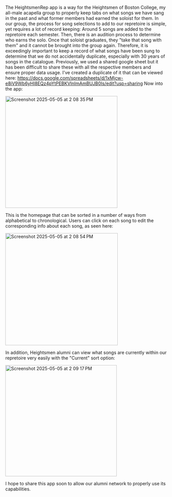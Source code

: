 The HeightsmenRep app is a way for the Heightsmen of Boston College, my all-male acapella group to properly keep tabs on what songs we have sang in the past and what former members had earned the soloist for them.
In our group, the process for song selections to add to our repretoire is simple, yet requires a lot of record keeping: Around 5 songs are added to the repretoire each semester. 
Then, there is an audition process to determine who earns the solo. Once that soloist graduates, they "take that song with them" and it cannot be brought into the group again.
Therefore, it is exceedingly important to keep a record of what songs have been sung to determine that we do not accidentally duplicate, especially with 30 years of songs in the catalogue.
Previously, we used a shared google sheet but it has been difficult to share these with all the respective members and ensure proper data usage. I've created a duplicate of it that can be viewed here: https://docs.google.com/spreadsheets/d/1xMjcw-e8iV9Wb6yHI8EQz4pYtPEBKVInImAmBUJB0Is/edit?usp=sharing
Now into the app:

<img width="350" alt="Screenshot 2025-05-05 at 2 08 35 PM" src="https://github.com/user-attachments/assets/6d07a6c2-9c0d-4892-b4a7-b92e7dd9ee8a" />

This is the homepage that can be sorted in a number of ways from alphabetical to chronological. Users can click on each song to edit the corresponding info about each song, as seen here:

<img width="351" alt="Screenshot 2025-05-05 at 2 08 54 PM" src="https://github.com/user-attachments/assets/961f6297-0a3d-414e-b5b9-63b796541e23" />

In addition, Heightsmen alumni can view what songs are currently within our repretoire very easily with the "Current" sort option:

<img width="348" alt="Screenshot 2025-05-05 at 2 09 17 PM" src="https://github.com/user-attachments/assets/8d349494-6df9-4840-8ad6-7bf5c2acd7dd" />

I hope to share this app soon to allow our alumni network to properly use its capabilities.
